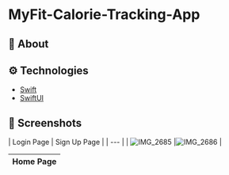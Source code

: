 # MyFit-Calorie-Tracking-App

## :calling: About




## :gear: Technologies
- [Swift](https://developer.apple.com/swift/)
- [SwiftUI](https://developer.apple.com/xcode/swiftui/)


## :camera_flash: Screenshots

| Login Page | Sign Up Page |
| --- |
| ![IMG_2685](https://github.com/NisanurKorkmaz/MyFit-Calorie-Tracking-App/assets/80275552/e0556d25-a64a-41cf-b158-3decfad3c2dd) |![IMG_2686](https://github.com/NisanurKorkmaz/MyFit-Calorie-Tracking-App/assets/80275552/91f46560-84c2-450b-b45a-4bb48be3bacf)
 |

| Home Page|
| --- |
